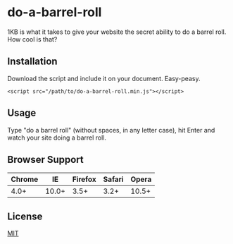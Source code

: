 # do-a-barrel-roll

1KB is what it takes to give your website the secret ability to do a barrel roll. How cool is that?

## Installation

Download the script and include it on your document. Easy-peasy.

```<script src="/path/to/do-a-barrel-roll.min.js"></script>```

## Usage

Type "do a barrel roll" (without spaces, in any letter case), hit Enter and watch your site doing a barrel roll.

## Browser Support
Chrome | IE    | Firefox | Safari | Opera  
------ | ----- | ------- | ------ | -----
4.0+   | 10.0+ | 3.5+    | 3.2+   | 10.5+

## License

[MIT](LICENSE)
